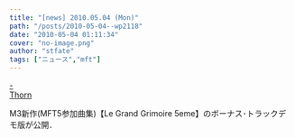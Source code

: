 ```yaml
---
title: "[news] 2010.05.04 (Mon)"
path: "/posts/2010-05-04--wp2118"
date: "2010-05-04 01:11:34"
cover: "no-image.png"
author: "stfate"
tags: ["ニュース","mft"]
---
```


<style type="text/css">
<!--
p {white-space: pre-wrap};
-->
</style>

<a class="topics" href="http://exdeath.in/diary/20100503_134203/" target="_blank">- Thorn</a>
<div class="news">M3新作(MFT5参加曲集)【Le Grand Grimoire 5eme】のボーナス･トラックデモ版が公開．</div>